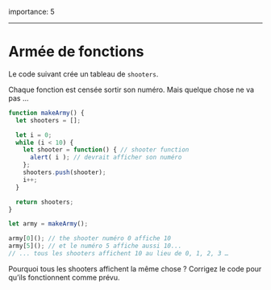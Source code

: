 importance: 5

---

# Armée de fonctions

Le code suivant crée un tableau de `shooters`.

Chaque fonction est censée sortir son numéro. Mais quelque chose ne va pas …

```js run
function makeArmy() {
  let shooters = [];

  let i = 0;
  while (i < 10) {
    let shooter = function() { // shooter function
      alert( i ); // devrait afficher son numéro
    };
    shooters.push(shooter);
    i++;
  }

  return shooters;
}

let army = makeArmy();

army[0](); // the shooter numéro 0 affiche 10
army[5](); // et le numéro 5 affiche aussi 10...
// ... tous les shooters affichent 10 au lieu de 0, 1, 2, 3 …
```

Pourquoi tous les shooters affichent la même chose ? Corrigez le code pour qu’ils fonctionnent comme prévu.

